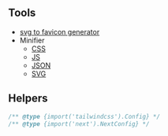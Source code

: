 ## Tools

- [svg to favicon generator](https://realfavicongenerator.net/svg-favicon/)
- Minifier
  - [CSS](https://www.toptal.com/developers/cssminifier)
  - [JS](https://www.toptal.com/developers/javascript-minifier)
  - [JSON](https://codebeautify.org/jsonminifier)
  - [SVG](https://www.svgviewer.dev/)

## Helpers

```js
/** @type {import('tailwindcss').Config} */
/** @type {import('next').NextConfig} */
```
